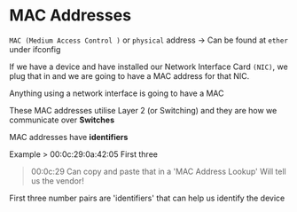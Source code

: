 # MAC Addresses

`MAC (Medium Access Control )` or `physical` address -> Can be found at `ether` under ifconfig

If we have a device and have installed our Network Interface Card `(NIC)`, we plug that in and we are going to have a MAC address for that NIC.

Anything using a network interface is going to have a MAC

These MAC addresses utilise Layer 2 (or Switching) and they are how we communicate over **Switches**

MAC addresses have **identifiers**

Example > 00:0c:29:0a:42:05
First three
> 00:0c:29
Can copy and paste that in a 'MAC Address Lookup'
Will tell us the vendor!

First three number pairs are 'identifiers' that can help us identify the device

